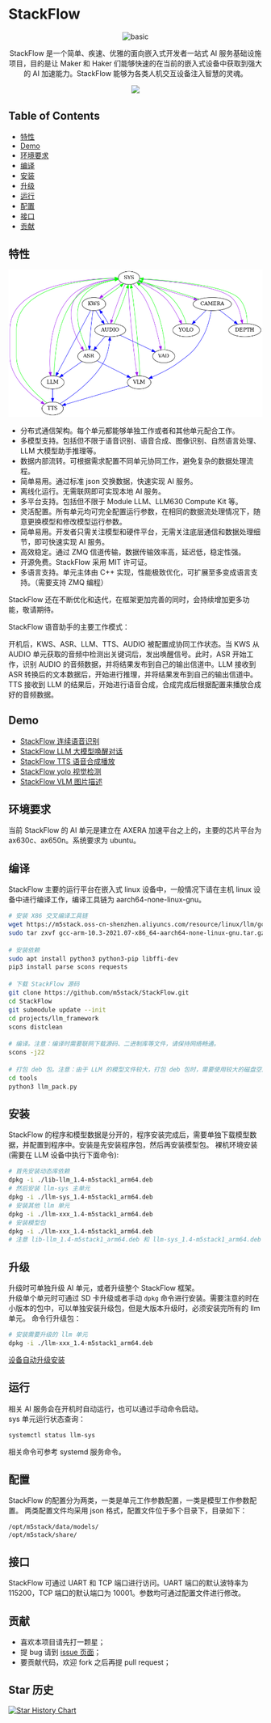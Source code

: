 # StackFlow

<p align="center"><img src="https://static-cdn.m5stack.com/resource/public/assets/m5logo2022.svg" alt="basic" width="300" height="300"></p>


<p align="center">
  StackFlow 是一个简单、疾速、优雅的面向嵌入式开发者一站式 AI 服务基础设施项目，目的是让 Maker 和 Haker 们能够快速的在当前的嵌入式设备中获取到强大的 AI 加速能力。StackFlow 能够为各类人机交互设备注入智慧的灵魂。
</p>

<p align="center">
  <a href="https://opencollective.com/wukong-robot/contribute/tier/8131-sponsor" target="_blank"><img src="https://avatars.githubusercontent.com/u/17420673?s=48&v=4"></a>
</p>



## Table of Contents

* [特性](#特性)
* [Demo](#demo)
* [环境要求](#环境要求)
* [编译](#编译)
* [安装](#安装)
* [升级](#升级)
* [运行](#运行)
* [配置](#配置)
* [接口](#接口)
* [贡献](#贡献)


## 特性
![](doc/assets/network.png)
* 分布式通信架构。每个单元都能够单独工作或者和其他单元配合工作。
* 多模型支持。包括但不限于语音识别、语音合成、图像识别、自然语言处理、LLM 大模型助手推理等。
* 数据内部流转。可根据需求配置不同单元协同工作，避免复杂的数据处理流程。
* 简单易用。通过标准 json 交换数据，快速实现 AI 服务。
* 离线化运行。无需联网即可实现本地 AI 服务。
* 多平台支持。包括但不限于 Module LLM、LLM630 Compute Kit 等。
* 灵活配置。所有单元均可完全配置运行参数，在相同的数据流处理情况下，随意更换模型和修改模型运行参数。
* 简单易用。开发者只需关注模型和硬件平台，无需关注底层通信和数据处理细节，即可快速实现 AI 服务。
* 高效稳定。通过 ZMQ 信道传输，数据传输效率高，延迟低，稳定性强。
* 开源免费。StackFlow 采用 MIT 许可证。
* 多语言支持。单元主体由 C++ 实现，性能极致优化，可扩展至多变成语言支持。（需要支持 ZMQ 编程）

StackFlow 还在不断优化和迭代，在框架更加完善的同时，会持续增加更多功能，敬请期待。

StackFlow 语音助手的主要工作模式：


开机后，KWS、ASR、LLM、TTS、AUDIO 被配置成协同工作状态。当 KWS 从 AUDIO 单元获取的音频中检测出关键词后，发出唤醒信号。此时，ASR 开始工作，识别 AUDIO 的音频数据，并将结果发布到自己的输出信道中。LLM 接收到 ASR 转换后的文本数据后，开始进行推理，并将结果发布到自己的输出信道中。TTS 接收到 LLM 的结果后，开始进行语音合成，合成完成后根据配置来播放合成好的音频数据。


## Demo
- [StackFlow 连续语音识别](./projects/llm_framework/README.md)
- [StackFlow LLM 大模型唤醒对话](./projects/llm_framework/README.md)
- [StackFlow TTS 语音合成播放](./projects/llm_framework/README.md)
- [StackFlow yolo 视觉检测](https://github.com/Abandon-ht/ModuleLLM_Development_Guide/tree/dev/ESP32/cpp)
- [StackFlow VLM 图片描述](https://github.com/Abandon-ht/ModuleLLM_Development_Guide/tree/dev/ESP32/cpp)

## 环境要求 ##
当前 StackFlow 的 AI 单元是建立在 AXERA 加速平台之上的，主要的芯片平台为 ax630c、ax650n。系统要求为 ubuntu。

## 编译 ##
StackFlow 主要的运行平台在嵌入式 linux 设备中，一般情况下请在主机 linux 设备中进行编译工作，编译工具链为 aarch64-none-linux-gnu。
```bash
# 安装 X86 交叉编译工具链
wget https://m5stack.oss-cn-shenzhen.aliyuncs.com/resource/linux/llm/gcc-arm-10.3-2021.07-x86_64-aarch64-none-linux-gnu.tar.gz
sudo tar zxvf gcc-arm-10.3-2021.07-x86_64-aarch64-none-linux-gnu.tar.gz -C /opt

# 安装依赖
sudo apt install python3 python3-pip libffi-dev
pip3 install parse scons requests 

# 下载 StackFlow 源码
git clone https://github.com/m5stack/StackFlow.git
cd StackFlow
git submodule update --init
cd projects/llm_framework
scons distclean

# 编译。注意：编译时需要联网下载源码、二进制库等文件，请保持网络畅通。
scons -j22

# 打包 deb 包。注意：由于 LLM 的模型文件较大，打包 deb 包时，需要使用较大的磁盘空间，建议使用 128G 以上的磁盘空间。打包时会联网下载大量二进制文件，请注意流量消耗。
cd tools
python3 llm_pack.py
```

## 安装 ##
StackFlow 的程序和模型数据是分开的，程序安装完成后，需要单独下载模型数据，并配置到程序中。安装是先安装程序包，然后再安装模型包。
裸机环境安装(需要在 LLM 设备中执行下面命令):
```bash
# 首先安装动态库依赖
dpkg -i ./lib-llm_1.4-m5stack1_arm64.deb
# 然后安装 llm-sys 主单元
dpkg -i ./llm-sys_1.4-m5stack1_arm64.deb
# 安装其他 llm 单元
dpkg -i ./llm-xxx_1.4-m5stack1_arm64.deb
# 安装模型包
dpkg -i ./llm-xxx_1.4-m5stack1_arm64.deb
# 注意 lib-llm_1.4-m5stack1_arm64.deb 和 llm-sys_1.4-m5stack1_arm64.deb 的安装顺序，其他 llm 单元和模型包的安装顺序没有要求。
```

## 升级
升级时可单独升级 AI 单元，或者升级整个 StackFlow 框架。  
升级单个单元时可通过 SD 卡升级或者手动 `dpkg` 命令进行安装。需要注意的时在小版本的包中，可以单独安装升级包，但是大版本升级时，必须安装完所有的 llm 单元。
命令行升级包：
```bash
# 安装需要升级的 llm 单元
dpkg -i ./llm-xxx_1.4-m5stack1_arm64.deb
```
[设备自动升级安装](https://docs.m5stack.com/en/guide/llm/llm/image)
## 运行 ##
相关 AI 服务会在开机时自动运行，也可以通过手动命令启动。  
sys 单元运行状态查询：
```bash
systemctl status llm-sys
```
相关命令可参考 systemd 服务命令。

## 配置 ##
StackFlow 的配置分为两类，一类是单元工作参数配置，一类是模型工作参数配置。
两类配置文件均采用 json 格式，配置文件位于多个目录下，目录如下：
```
/opt/m5stack/data/models/
/opt/m5stack/share/
```
## 接口 ##
StackFlow 可通过 UART 和 TCP 端口进行访问。UART 端口的默认波特率为 115200，TCP 端口的默认端口为 10001。参数均可通过配置文件进行修改。

## 贡献

* 喜欢本项目请先打一颗星；
* 提 bug 请到 [issue 页面](https://github.com/m5stack/StackFlow/issues)；
* 要贡献代码，欢迎 fork 之后再提 pull request；

## Star 历史

[![Star History Chart](https://api.star-history.com/svg?repos=m5stack/StackFlow&type=Date)](https://star-history.com/#m5stack/StackFlow&Date)
